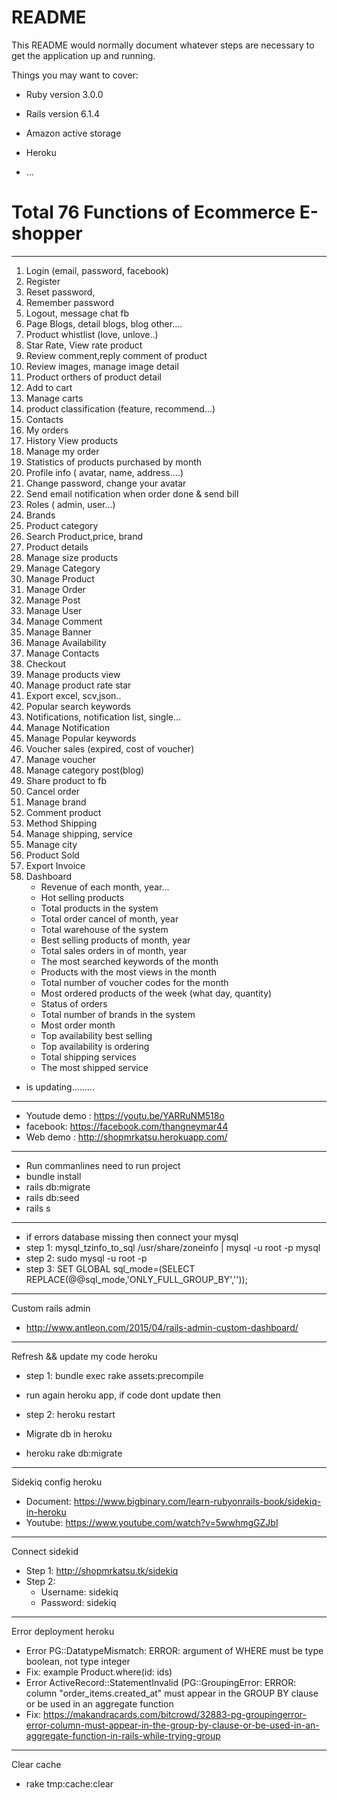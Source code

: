 # README

This README would normally document whatever steps are necessary to get the
application up and running.

Things you may want to cover:

* Ruby version 3.0.0

* Rails version 6.1.4

* Amazon active storage 

* Heroku

* ...
# Total 76 Functions of Ecommerce E-shopper
----------------------------------------------------------------------------------------------------------------------------------------------------------------------
1. Login (email, password, facebook)
2. Register
3. Reset password,
4. Remember password
5. Logout, message chat fb
6. Page Blogs, detail blogs, blog other....
7. Product whistlist (love, unlove..)
8. Star Rate, View rate product
9. Review comment,reply comment of product
10. Review images, manage image detail
11. Product orthers of product detail
12. Add to cart
13. Manage carts
14. product classification (feature, recommend...)
15. Contacts
16. My orders 
17. History View products
18. Manage my order
19. Statistics of products purchased by month
20. Profile info ( avatar, name, address....)
21. Change password, change your avatar
22. Send email notification when order done & send bill
23. Roles ( admin, user...)
24. Brands
25. Product category
26. Search Product,price, brand
27. Product details
28. Manage size products
29. Manage Category
30. Manage Product
31. Manage Order
32. Manage Post
33. Manage User
34. Manage Comment
35. Manage Banner
36. Manage Availability
37. Manage Contacts
38. Checkout
39. Manage products view
40. Manage product rate star
41. Export excel, scv,json..
42. Popular search keywords
43. Notifications, notification list, single...
44. Manage Notification
45. Manage Popular keywords
46. Voucher sales (expired, cost of voucher)
47. Manage voucher
48. Manage category post(blog)
49. Share product to fb
50. Cancel order
51. Manage brand
52. Comment product
53. Method Shipping
54. Manage shipping, service
55. Manage city
56. Product Sold
57. Export Invoice
58. Dashboard 
    + Revenue of each month, year...
    + Hot selling products
    + Total products in the system
    + Total order cancel of month, year
    + Total warehouse of the system
    + Best selling products of month, year
    + Total sales orders in of month, year
    + The most searched keywords of the month
    + Products with the most views in the month
    + Total number of voucher codes for the month
    + Most ordered products of the week (what day, quantity)
    + Status of orders
    + Total number of brands in the system
    + Most order month
    + Top availability best selling
    + Top availability is ordering 
    + Total shipping services
    + The most shipped service

- is updating.........
----------------------------------------------------------------------------------
- Youtude demo : https://youtu.be/YARRuNM518o 
- facebook: https://facebook.com/thangneymar44
- Web demo : http://shopmrkatsu.herokuapp.com/
----------------------------------------------------------------------------------
- Run commanlines need to run project 
- bundle install
- rails db:migrate
- rails db:seed
- rails s
-----------------------------------------------------------------------------------
- if errors database missing then connect your mysql
- step 1:  mysql_tzinfo_to_sql /usr/share/zoneinfo | mysql -u root -p mysql
- step 2:  sudo mysql -u root -p
- step 3:  SET GLOBAL sql_mode=(SELECT REPLACE(@@sql_mode,'ONLY_FULL_GROUP_BY',''));
------------------------------------------------------------------------------------
Custom rails admin 
- http://www.antleon.com/2015/04/rails-admin-custom-dashboard/
------------------------------------------------------------------------------------
Refresh && update my code heroku
- step 1: bundle exec rake assets:precompile 
+ run again heroku app, if code dont update then
- step 2: heroku restart
+ Migrate db in heroku 
- heroku rake db:migrate
----------------------------------------------------------------------------------
Sidekiq config heroku 
+ Document:  https://www.bigbinary.com/learn-rubyonrails-book/sidekiq-in-heroku 
+ Youtube: https://www.youtube.com/watch?v=5wwhmgGZJbI
----------------------------------------------------------------------------------
Connect sidekid
+ Step 1: http://shopmrkatsu.tk/sidekiq
+ Step 2:
  + Username: sidekiq
  + Password: sidekiq
-----------------------------------------------------------------------------------
Error deployment heroku
- Error PG::DatatypeMismatch: ERROR: argument of WHERE must be type boolean, not type integer
- Fix: example Product.where(id: ids)
- Error ActiveRecord::StatementInvalid (PG::GroupingError: ERROR: column "order_items.created_at" must appear in the GROUP BY clause or be used in an aggregate function
- Fix: https://makandracards.com/bitcrowd/32883-pg-groupingerror-error-column-must-appear-in-the-group-by-clause-or-be-used-in-an-aggregate-function-in-rails-while-trying-group
-----------------------------------------------------------------------------------
Clear cache
- rake tmp:cache:clear